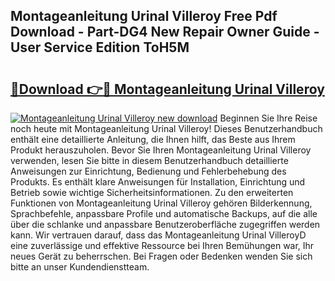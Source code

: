## Montageanleitung Urinal Villeroy Free Pdf Download - Part-DG4 New Repair Owner Guide - User Service Edition ToH5M

# <h2><a href="http://df7alx4.blite.top/?on=Montageanleitung+Urinal+Villeroy">🔗Download 👉🔴 Montageanleitung Urinal Villeroy</a></h2>

[![Montageanleitung Urinal Villeroy new download](https://i.imgur.com/lujVjoI.png)](http://df7alx4.blite.top/?on=Montageanleitung+Urinal+Villeroy)
Beginnen Sie Ihre Reise noch heute mit Montageanleitung Urinal Villeroy! Dieses Benutzerhandbuch enthält eine detaillierte Anleitung, die Ihnen hilft, das Beste aus Ihrem Produkt herauszuholen. Bevor Sie Ihren Montageanleitung Urinal Villeroy verwenden, lesen Sie bitte in diesem Benutzerhandbuch detaillierte Anweisungen zur Einrichtung, Bedienung und Fehlerbehebung des Produkts. Es enthält klare Anweisungen für Installation, Einrichtung und Betrieb sowie wichtige Sicherheitsinformationen. Zu den erweiterten Funktionen von Montageanleitung Urinal Villeroy gehören Bilderkennung, Sprachbefehle, anpassbare Profile und automatische Backups, auf die alle über die schlanke und anpassbare Benutzeroberfläche zugegriffen werden kann. Wir vertrauen darauf, dass das Montageanleitung Urinal VilleroyD eine zuverlässige und effektive Ressource bei Ihren Bemühungen war, Ihr neues Gerät zu beherrschen. Bei Fragen oder Bedenken wenden Sie sich bitte an unser Kundendienstteam.
